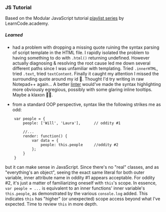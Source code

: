 ### JS Tutorial

Based on the Modular JavaScript tutorial [playlist series](https://www.youtube.com/watch?v=m-NYyst_tiY&list=PLoYCgNOIyGABs-wDaaxChu82q_xQgUb4f) by LearnCode.academy.

##### Learned 

* had a problem with dropping a missing quote ruining the syntax parsing of script template in the HTML file. I rapidly isolated the problem to having something to do with `.html()` returning undefined. However actually diagnosing & resolving the root cause led me down several different paths since I was unfamiliar with templating. Tried `.innerHTML`, tried `.text`, tried `textContent`. Finally it caught my attention I missed the surrounding quote around my id 🤦‍‍. Thought I'd try writing in raw Notepad++ again... A better [linter](https://en.wikipedia.org/wiki/Lint_(software)) would've made the syntax highlighting more obviously egregious, possibly with some glaring inline tooltips. Maybe a klaxon 🚨📢.

* from a standard OOP perspective, syntax like the following strikes me as odd:

```
	var people = {
		people: ['Will', 'Laura'], 		// oddity #1
		
		//...
		render: function() {
			var data = {
				people: this.people		//oddity #2
			};
		}
	}
```

but it can make sense in JavaScript. Since there's no "real" classes, and as "everything's an object", seeing the exact same literal for both outer variable, inner attribute name in oddity #1 appears acceptable.  For oddity #2, it's just a matter of familiarizing oneself with `this`'s scope. In essence, `var people = ...` is equivalent to an inner functions' inner variable's `this.people`, as demonstrated by the various `console.log` added.  This indicates `this` has "higher" (or unexpected) scope access beyond what I've expected. Time to review `this` in more depth.
